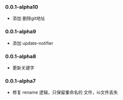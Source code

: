 ### 0.0.1-alpha10
  - 添加 删除git地址

### 0.0.1-alpha9
  - 添加 update-notifier

### 0.0.1-alpha8
  - 更新关键字
  
### 0.0.1-alpha7
  - 修复 rename 逻辑，只保留重命名的 文件，io文件丢失